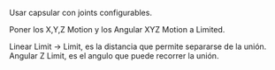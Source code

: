 Usar capsular con joints configurables.


Poner los X,Y,Z Motion y los Angular XYZ Motion a Limited.

Linear Limit -> Limit, es la distancia que permite separarse de la unión.
Angular Z Limit, es el angulo que puede recorrer la unión.
